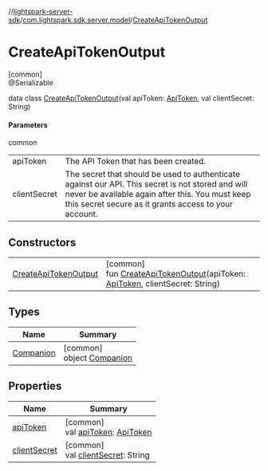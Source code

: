 //[lightspark-server-sdk](../../../index.md)/[com.lightspark.sdk.server.model](../index.md)/[CreateApiTokenOutput](index.md)

# CreateApiTokenOutput

[common]\
@Serializable

data class [CreateApiTokenOutput](index.md)(val apiToken: [ApiToken](../-api-token/index.md), val clientSecret: String)

#### Parameters

common

| | |
|---|---|
| apiToken | The API Token that has been created. |
| clientSecret | The secret that should be used to authenticate against our API. This secret is not stored and will never be available again after this. You must keep this secret secure as it grants access to your account. |

## Constructors

| | |
|---|---|
| [CreateApiTokenOutput](-create-api-token-output.md) | [common]<br>fun [CreateApiTokenOutput](-create-api-token-output.md)(apiToken: [ApiToken](../-api-token/index.md), clientSecret: String) |

## Types

| Name | Summary |
|---|---|
| [Companion](-companion/index.md) | [common]<br>object [Companion](-companion/index.md) |

## Properties

| Name | Summary |
|---|---|
| [apiToken](api-token.md) | [common]<br>val [apiToken](api-token.md): [ApiToken](../-api-token/index.md) |
| [clientSecret](client-secret.md) | [common]<br>val [clientSecret](client-secret.md): String |
